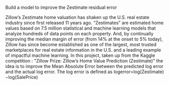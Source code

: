 Build a model to improve the Zestimate residual error

Zillow’s Zestimate home valuation has shaken up the U.S. real estate industry since first released 11 years ago. “Zestimates” are estimated home values based on 7.5 million statistical and machine learning models that analyze hundreds of data points on each property. And, by continually improving the median margin of error (from 14% at the onset to 5% today), Zillow has since become established as one of the largest, most trusted marketplaces for real estate information in the U.S. and a leading example of impactful machine learning. In this project, taken up from the Kaggle competition : "Zillow Prize: Zillow’s Home Value Prediction (Zestimate)" the idea is to improve the Mean Absolute Error between the predicted log error and the actual log error. The log error is defined as logerror=log(Zestimate)−log(SalePrice)

